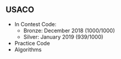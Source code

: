 ## USACO
* In Contest Code:
  * Bronze: December 2018 (1000/1000)
  * Silver: January 2019 (939/1000)
* Practice Code
* Algorithms
